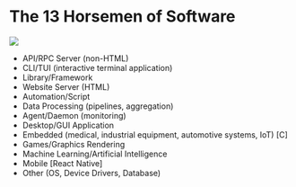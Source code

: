 # The 13 Horsemen of Software

![](https://go.dev/blog/survey2022q2/go_app.svg)

- API/RPC Server (non-HTML)
- CLI/TUI (interactive terminal application)
- Library/Framework
- Website Server (HTML)
- Automation/Script
- Data Processing (pipelines, aggregation)
- Agent/Daemon (monitoring)
- Desktop/GUI Application
- Embedded (medical, industrial equipment, automotive systems, IoT) [C]
- Games/Graphics Rendering
- Machine Learning/Artificial Intelligence
- Mobile [React Native]
- Other (OS, Device Drivers, Database)
